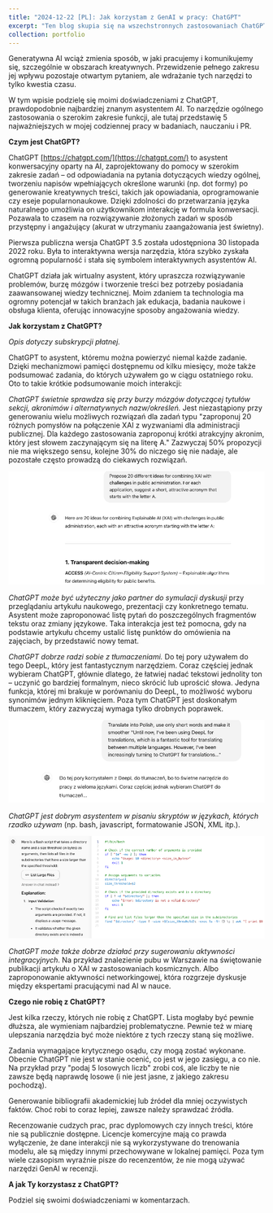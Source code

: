 ```yaml
---
title: "2024-12-22 [PL]: Jak korzystam z GenAI w pracy: ChatGPT"
excerpt: "Ten blog skupia się na wszechstronnych zastosowaniach ChatGPT w badaniach naukowych, nauczaniu i PR. Podkreśla zdolność ChatGPT do usprawniania burzy mózgów, symulowania dyskusji na tematy akademickie, wspierania tłumaczeń oraz tworzenia skryptów w różnych językach programowania. Wymieniam zalety z których korzystam, takie jak poprawa spójności tekstów i wspieranie kreatywnego rozwiązywania problemów, ale też wskazuję na ograniczenia, m.in. brak krytycznej oceny zadań, generowania wiarygodnych źródeł naukowych czy recenzji niepublicznych dokumentów ze względu na kwestie prywatności. A jak Ty korzystasz z ChatGPT? Podziel się w komentarzach!<br/><br/><center><img src='/images/20241222_bash.png' width='700'></center>"
collection: portfolio
---
```


Generatywna AI wciąż zmienia sposób, w jaki pracujemy i komunikujemy się, szczególnie w obszarach kreatywnych. Przewidzenie pełnego zakresu jej wpływu pozostaje otwartym pytaniem, ale wdrażanie tych narzędzi to tylko kwestia czasu. 

W tym wpisie podzielę się moimi doświadczeniami z ChatGPT, prawdopodobnie najbardziej znanym asystentem AI. To narzędzie ogólnego zastosowania o szerokim zakresie funkcji, ale tutaj przedstawię 5 najważniejszych w mojej codziennej pracy w badaniach, nauczaniu i PR.

**Czym jest ChatGPT?**

ChatGPT [https://chatgpt.com/](https://chatgpt.com/) to asystent konwersacyjny oparty na AI, zaprojektowany do pomocy w szerokim zakresie zadań – od odpowiadania na pytania dotyczących wiedzy ogólnej, tworzeniu napisów wpełniających określone warunki (np. dot formy) po generowanie kreatywnych treści, takich jak opowiadania, oprogramowanie czy eseje popularnonaukowe. Dzięki zdolności do przetwarzania języka naturalnego umożliwia on użytkownikom interakcję w formula konwersacji. Pozawala to czasem na rozwiązywanie złożonych zadań w sposób przystępny i angażujący (akurat w utrzymaniu zaangażowania jest świetny).

Pierwsza publiczna wersja ChatGPT 3.5 została udostępniona 30 listopada 2022 roku. Była to interaktywna wersja narzędzia, która szybko zyskała ogromną popularność i stała się symbolem interaktywnych asystentów AI.

ChatGPT działa jak wirtualny asystent, który upraszcza rozwiązywanie problemów, burzę mózgów i tworzenie treści bez potrzeby posiadania zaawansowanej wiedzy technicznej. Moim zdaniem ta technologia ma ogromny potencjał w takich branżach jak edukacja, badania naukowe i obsługa klienta, oferując innowacyjne sposoby angażowania wiedzy. 


**Jak korzystam z ChatGPT?**

*Opis dotyczy subskrypcji płatnej.*

ChatGPT to asystent, któremu można powierzyć niemal każde zadanie. Dzięki mechanizmowi pamięci dostępnemu od kilku miesięcy, może także podsumować zadania, do których używałem go w ciągu ostatniego roku. Oto to takie krótkie podsumowanie moich interakcji:

*ChatGPT świetnie sprawdza się przy burzy mózgów dotyczącej tytułów sekcji, akronimów i alternatywnych nazw/określeń.* Jest niezastąpiony przy generowaniu wielu możliwych rozwiązań dla zadań typu "zaproponuj 20 różnych pomysłów na połączenie XAI z wyzwaniami dla administracji publicznej. Dla każdego zastosowania zaproponuj krótki atrakcyjny akronim, który jest słowem zaczynającym się na literę A." Zazwyczaj 50% propozycji nie ma większego sensu, kolejne 30% do niczego się nie nadaje, ale pozostałe często prowadzą do ciekawych rozwiązań.

![/images/20241222_brainstorm.png](/images/20241222_brainstorm.png)

*ChatGPT może być użyteczny jako partner do symulacji dyskusji* przy przeglądaniu artykułu naukowego, prezentacji czy konkretnego tematu. Asystent może zaproponować listę pytań do poszczególnych fragmentów tekstu oraz zmiany językowe. Taka interakcja jest też pomocna, gdy na podstawie artykułu chcemy ustalić listę punktów do omówienia na zajęciach, by przedstawić nowy temat.

*ChatGPT dobrze radzi sobie z tłumaczeniami.* Do tej pory używałem do tego DeepL, który jest fantastycznym narzędziem. Coraz częściej jednak wybieram ChatGPT, głównie dlatego, że łatwiej nadać tekstowi jednolity ton – uczynić go bardziej formalnym, nieco skrócić lub uprościć słowa. Jedyna funkcja, której mi brakuje w porównaniu do DeepL, to możliwość wyboru synonimów jednym kliknięciem. Poza tym ChatGPT jest doskonałym tłumaczem, który zazwyczaj wymaga tylko drobnych poprawek.

![/images/20241222_translating.png](/images/20241222_translating.png)

*ChatGPT jest dobrym asystentem w pisaniu skryptów w językach, których rzadko używam* (np. bash, javascript, formatowanie JSON, XML itp.).

![/images/20241222_bash.png](/images/20241222_bash.png)

*ChatGPT może także dobrze działać przy sugerowaniu aktywności integracyjnych*. Na przykład znalezienie pubu w Warszawie na świętowanie publikacji artykułu o XAI w zastosowaniach kosmicznych. Albo zaproponowanie aktywności networkingowej, która rozgrzeje dyskusje między ekspertami pracującymi nad AI w nauce.


**Czego nie robię z ChatGPT?**

Jest kilka rzeczy, których nie robię z ChatGPT. Lista mogłaby być pewnie dłuższa, ale wymieniam najbardziej problematyczne. Pewnie też w miarę ulepszania narzędzia być może niektóre z tych rzeczy staną się możliwe.

Zadania wymagające krytycznego osądu, czy mogą zostać wykonane. Obecnie ChatGPT nie jest w stanie ocenić, co jest w jego zasięgu, a co nie. Na przykład przy "podaj 5 losowych liczb" zrobi coś, ale liczby te nie zawsze będą naprawdę losowe (i nie jest jasne, z jakiego zakresu pochodzą).

Generowanie bibliografii akademickiej lub źródeł dla mniej oczywistych faktów. Choć robi to coraz lepiej, zawsze należy sprawdzać źródła.

Recenzowanie cudzych prac, prac dyplomowych czy innych treści, które nie są publicznie dostępne. Licencje komercyjne mają co prawda wyłączenie, że dane interakcji nie są wykorzystywane do trenowania modelu, ale są między innymi przechowywane w lokalnej pamięci. Poza tym wiele czasopism wyraźnie pisze do recenzentów, że nie mogą używać narzędzi GenAI w recenzji.

**A jak Ty korzystasz z ChatGPT?**

Podziel się swoimi doświadczeniami w komentarzach.

